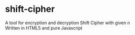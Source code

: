 # shift-cipher
A tool for encryption and decryption Shift Cipher with given n  
Written in HTML5 and pure Javascript
